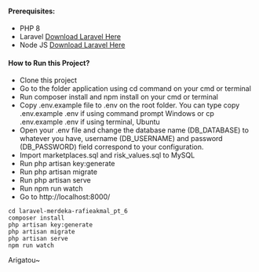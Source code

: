 #### Prerequisites:
- PHP 8
- Laravel [Download Laravel Here](https://laravel.com/docs/9.x/installation)
- Node JS [Download Laravel Here](https://nodejs.org/en/download/)

#### How to Run this Project?
- Clone this project
- Go to the folder application using cd command on your cmd or terminal
- Run composer install and npm install on your cmd or terminal
- Copy .env.example file to .env on the root folder. You can type copy .env.example .env if using command prompt Windows or cp .env.example .env if using terminal, Ubuntu
- Open your .env file and change the database name (DB_DATABASE) to whatever you have, username (DB_USERNAME) and password (DB_PASSWORD) field correspond to your configuration.
- Import marketplaces.sql and risk_values.sql to MySQL
- Run php artisan key:generate
- Run php artisan migrate
- Run php artisan serve
- Run npm run watch
- Go to http://localhost:8000/

```shell
cd laravel-merdeka-rafieakmal_pt_6
composer install
php artisan key:generate
php artisan migrate
php artisan serve
npm run watch
```

Arigatou~